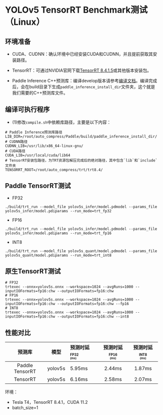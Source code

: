 # YOLOv5 TensorRT Benchmark测试（Linux）

## 环境准备

- CUDA、CUDNN：确认环境中已经安装CUDA和CUDNN，并且提前获取其安装路径。

- TensorRT：可通过NVIDIA官网下载[TensorRT 8.4.1.5](https://developer.nvidia.com/compute/machine-learning/tensorrt/secure/8.4.1/tars/tensorrt-8.4.1.5.linux.x86_64-gnu.cuda-11.6.cudnn8.4.tar.gz)或其他版本安装包。

- Paddle Inference C++预测库：编译develop版本请参考[编译文档](https://www.paddlepaddle.org.cn/inference/user_guides/source_compile.html)。编译完成后，会在build目录下生成`paddle_inference_install_dir`文件夹，这个就是我们需要的C++预测库文件。

## 编译可执行程序

- (1)修改`compile.sh`中依赖库路径，主要是以下内容：
```shell
# Paddle Inference预测库路径
LIB_DIR=/root/auto_compress/Paddle/build/paddle_inference_install_dir/
# CUDNN路径
CUDNN_LIB=/usr/lib/x86_64-linux-gnu/
# CUDA路径
CUDA_LIB=/usr/local/cuda/lib64
# TensorRT安装包路径，为TRT资源包解压完成后的绝对路径，其中包含`lib`和`include`文件夹
TENSORRT_ROOT=/root/auto_compress/trt/trt8.4/
```

## Paddle TensorRT测试

- FP32
```
./build/trt_run --model_file yolov5s_infer/model.pdmodel --params_file yolov5s_infer/model.pdiparams --run_mode=trt_fp32
```

- FP16
```
./build/trt_run --model_file yolov5s_infer/model.pdmodel --params_file yolov5s_infer/model.pdiparams --run_mode=trt_fp16
```

- INT8
```
./build/trt_run --model_file yolov5s_quant/model.pdmodel --params_file yolov5s_quant/model.pdiparams --run_mode=trt_int8
```

## 原生TensorRT测试

```shell
# FP32
trtexec --onnx=yolov5s.onnx --workspace=1024 --avgRuns=1000 --inputIOFormats=fp16:chw --outputIOFormats=fp16:chw
# FP16
trtexec --onnx=yolov5s.onnx --workspace=1024 --avgRuns=1000 --inputIOFormats=fp16:chw --outputIOFormats=fp16:chw --fp16
# INT8
trtexec --onnx=yolov5s.onnx --workspace=1024 --avgRuns=1000 --inputIOFormats=fp16:chw --outputIOFormats=fp16:chw --int8
```

## 性能对比

| 预测库 |  模型  | 预测时延<sup><small>FP32</small><sup><br><sup>(ms) |预测时延<sup><small>FP16</small><sup><br><sup>(ms) | 预测时延<sup><small>INT8</small><sup><br><sup>(ms) |
| :--------: | :--------: |:-------- |:--------: | :---------------------: |
| Paddle TensorRT | yolov5s |   5.95ms  |   2.44ms   |  1.87ms  |
| TensorRT  | yolov5s |   6.16ms  |   2.58ms   |  2.07ms  |

环境：
- Tesla T4，TensorRT 8.4.1，CUDA 11.2
- batch_size=1
